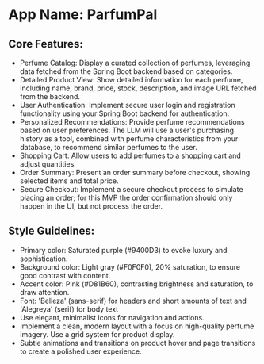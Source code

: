 # **App Name**: ParfumPal

## Core Features:

- Perfume Catalog: Display a curated collection of perfumes, leveraging data fetched from the Spring Boot backend based on categories.
- Detailed Product View: Show detailed information for each perfume, including name, brand, price, stock, description, and image URL fetched from the backend.
- User Authentication: Implement secure user login and registration functionality using your Spring Boot backend for authentication.
- Personalized Recommendations: Provide perfume recommendations based on user preferences. The LLM will use a user's purchasing history as a tool, combined with perfume characteristics from your database, to recommend similar perfumes to the user.
- Shopping Cart: Allow users to add perfumes to a shopping cart and adjust quantities.
- Order Summary: Present an order summary before checkout, showing selected items and total price.
- Secure Checkout: Implement a secure checkout process to simulate placing an order; for this MVP the order confirmation should only happen in the UI, but not process the order.

## Style Guidelines:

- Primary color: Saturated purple (#9400D3) to evoke luxury and sophistication.
- Background color: Light gray (#F0F0F0), 20% saturation, to ensure good contrast with content.
- Accent color: Pink (#D81B60), contrasting brightness and saturation, to draw attention.
- Font: 'Belleza' (sans-serif) for headers and short amounts of text and 'Alegreya' (serif) for body text
- Use elegant, minimalist icons for navigation and actions.
- Implement a clean, modern layout with a focus on high-quality perfume imagery. Use a grid system for product display.
- Subtle animations and transitions on product hover and page transitions to create a polished user experience.